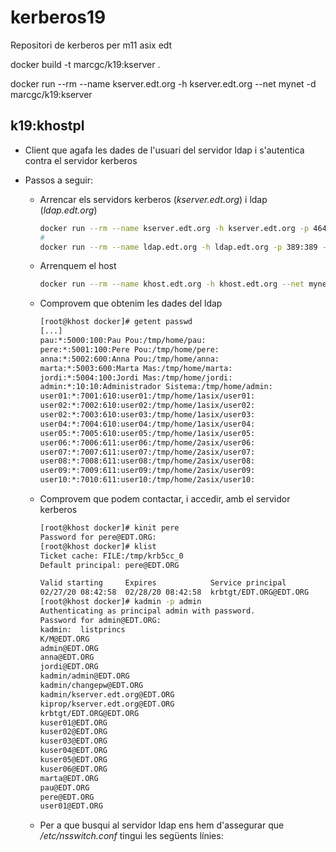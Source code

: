 # kerberos19

Repositori de kerberos per m11 asix edt

docker build -t marcgc/k19:kserver .

docker run --rm --name kserver.edt.org -h kserver.edt.org --net mynet -d marcgc/k19:kserver

## k19:khostpl

* Client que agafa les dades de l'usuari del servidor ldap i s'autentica contra el servidor kerberos

* Passos a seguir:
  
  * Arrencar els servidors kerberos (*kserver.edt.org*) i ldap (*ldap.edt.org*)
    
    ```bash
    docker run --rm --name kserver.edt.org -h kserver.edt.org -p 464:464 -p 749:749 -p 88:88 -d marcgc/k19:kserver
    #
    docker run --rm --name ldap.edt.org -h ldap.edt.org -p 389:389 -d marcgc/ldapserver19:kerberos (o latest)
    ```
  
  * Arrenquem el host
    
    ```bash
    docker run --rm --name khost.edt.org -h khost.edt.org --net mynet -it marcgc/k19:khostpl
    ```
  
  * Comprovem que obtenim les dades del ldap
    
    ```bash
    [root@khost docker]# getent passwd
    [...]
    pau:*:5000:100:Pau Pou:/tmp/home/pau:
    pere:*:5001:100:Pere Pou:/tmp/home/pere:
    anna:*:5002:600:Anna Pou:/tmp/home/anna:
    marta:*:5003:600:Marta Mas:/tmp/home/marta:
    jordi:*:5004:100:Jordi Mas:/tmp/home/jordi:
    admin:*:10:10:Administrador Sistema:/tmp/home/admin:
    user01:*:7001:610:user01:/tmp/home/1asix/user01:
    user02:*:7002:610:user02:/tmp/home/1asix/user02:
    user02:*:7003:610:user03:/tmp/home/1asix/user03:
    user04:*:7004:610:user04:/tmp/home/1asix/user04:
    user05:*:7005:610:user05:/tmp/home/1asix/user05:
    user06:*:7006:611:user06:/tmp/home/2asix/user06:
    user07:*:7007:611:user07:/tmp/home/2asix/user07:
    user08:*:7008:611:user08:/tmp/home/2asix/user08:
    user09:*:7009:611:user09:/tmp/home/2asix/user09:
    user10:*:7010:611:user10:/tmp/home/2asix/user10:
    ```
  
  * Comprovem que podem contactar, i accedir, amb el servidor kerberos
    
    ```bash
    [root@khost docker]# kinit pere
    Password for pere@EDT.ORG: 
    [root@khost docker]# klist
    Ticket cache: FILE:/tmp/krb5cc_0
    Default principal: pere@EDT.ORG
    
    Valid starting     Expires            Service principal
    02/27/20 08:42:58  02/28/20 08:42:58  krbtgt/EDT.ORG@EDT.ORG
    [root@khost docker]# kadmin -p admin
    Authenticating as principal admin with password.
    Password for admin@EDT.ORG: 
    kadmin:  listprincs
    K/M@EDT.ORG
    admin@EDT.ORG
    anna@EDT.ORG
    jordi@EDT.ORG
    kadmin/admin@EDT.ORG
    kadmin/changepw@EDT.ORG
    kadmin/kserver.edt.org@EDT.ORG
    kiprop/kserver.edt.org@EDT.ORG
    krbtgt/EDT.ORG@EDT.ORG
    kuser01@EDT.ORG
    kuser02@EDT.ORG
    kuser03@EDT.ORG
    kuser04@EDT.ORG
    kuser05@EDT.ORG
    kuser06@EDT.ORG
    marta@EDT.ORG
    pau@EDT.ORG
    pere@EDT.ORG
    user01@EDT.ORG
    ```
  
  * Per a que busqui al servidor ldap ens hem d'assegurar que */etc/nsswitch.conf* tingui les següents línies:
    
    ```bash
    
    ```
